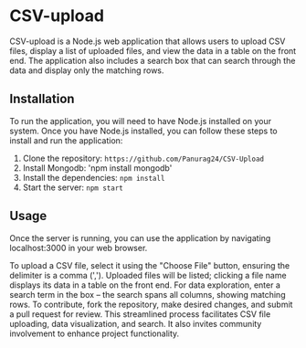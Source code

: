 # CSV-upload

CSV-upload is a Node.js web application that allows users to upload CSV files, display a list of uploaded files, and view the data in a table on the front end. The application also includes a search box that can search through the data and display only the matching rows.

## Installation
To run the application, you will need to have Node.js installed on your system. Once you have Node.js installed, you can follow these steps to install and run the application:

1. Clone the repository: `https://github.com/Panurag24/CSV-Upload`
2. Install Mongodb: 'npm install mongodb'
3. Install the dependencies: `npm install`
4. Start the server: `npm start`

## Usage
Once the server is running, you can use the application by navigating localhost:3000 in your web browser.

To upload a CSV file, select it using the "Choose File" button, ensuring the delimiter is a comma (','). Uploaded files will be listed; clicking a file name displays its data in a table on the front end. For data exploration, enter a search term in the box – the search spans all columns, showing matching rows. To contribute, fork the repository, make desired changes, and submit a pull request for review. This streamlined process facilitates CSV file uploading, data visualization, and search. It also invites community involvement to enhance project functionality.
